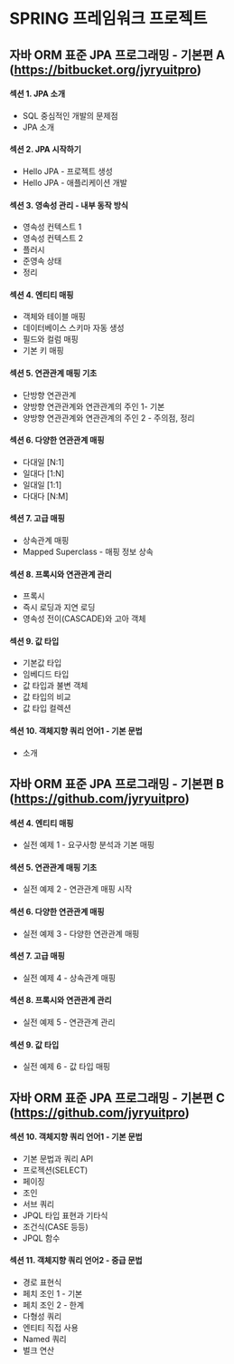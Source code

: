 # **SPRING 프레임워크 프로젝트**

## **자바 ORM 표준 JPA 프로그래밍 - 기본편 A (https://bitbucket.org/jyryuitpro)**

#### 섹션 1. JPA 소개
- SQL 중심적인 개발의 문제점
- JPA 소개

#### 섹션 2. JPA 시작하기
- Hello JPA - 프로젝트 생성
- Hello JPA - 애플리케이션 개발

#### 섹션 3. 영속성 관리 - 내부 동작 방식
- 영속성 컨텍스트 1
- 영속성 컨텍스트 2
- 플러시
- 준영속 상태
- 정리

#### 섹션 4. 엔티티 매핑
- 객체와 테이블 매핑
- 데이터베이스 스키마 자동 생성
- 필드와 컬럼 매핑
- 기본 키 매핑

#### 섹션 5. 연관관계 매핑 기초
- 단방향 연관관계
- 양방향 연관관계와 연관관계의 주인 1- 기본
- 양방향 연관관계와 연관관계의 주인 2 - 주의점, 정리

#### 섹션 6. 다양한 연관관계 매핑
- 다대일 [N:1]
- 일대다 [1:N]
- 일대일 [1:1]
- 다대다 [N:M]

#### 섹션 7. 고급 매핑
- 상속관계 매핑
- Mapped Superclass - 매핑 정보 상속

#### 섹션 8. 프록시와 연관관계 관리
- 프록시
- 즉시 로딩과 지연 로딩
- 영속성 전이(CASCADE)와 고아 객체

#### 섹션 9. 값 타입
- 기본값 타입
- 임베디드 타입
- 값 타입과 불변 객체
- 값 타입의 비교
- 값 타입 컬렉션

#### 섹션 10. 객체지향 쿼리 언어1 - 기본 문법
- 소개

## 자바 ORM 표준 JPA 프로그래밍 - 기본편 B (https://github.com/jyryuitpro)

#### 섹션 4. 엔티티 매핑
- 실전 예제 1 - 요구사항 분석과 기본 매핑

#### 섹션 5. 연관관계 매핑 기초
- 실전 예제 2 - 연관관계 매핑 시작

#### 섹션 6. 다양한 연관관계 매핑
- 실전 예제 3 - 다양한 연관관계 매핑

#### 섹션 7. 고급 매핑
- 실전 예제 4 - 상속관계 매핑

#### 섹션 8. 프록시와 연관관계 관리
- 실전 예제 5 - 연관관계 관리

#### 섹션 9. 값 타입
- 실전 예제 6 - 값 타입 매핑

## 자바 ORM 표준 JPA 프로그래밍 - 기본편 C (https://github.com/jyryuitpro)

#### 섹션 10. 객체지향 쿼리 언어1 - 기본 문법
- 기본 문법과 쿼리 API
- 프로젝션(SELECT)
- 페이징
- 조인
- 서브 쿼리
- JPQL 타입 표현과 기타식
- 조건식(CASE 등등)
- JPQL 함수

#### 섹션 11. 객체지향 쿼리 언어2 - 중급 문법
- 경로 표현식
- 페치 조인 1 - 기본
- 페치 조인 2 - 한계
- 다형성 쿼리
- 엔티티 직접 사용
- Named 쿼리
- 벌크 연산
